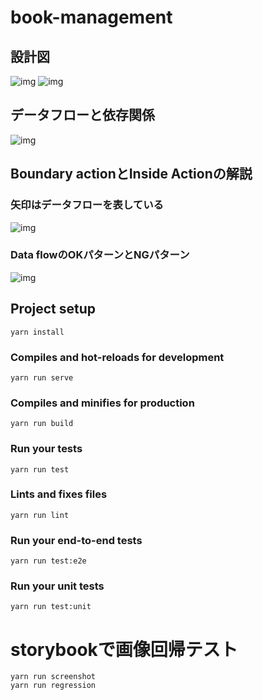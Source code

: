 # book-management

## 設計図
![img](https://s3.amazonaws.com/media-p.slid.es/uploads/891964/images/5473210/State_Machine_Diagram.png)
![img](https://qiita-image-store.s3.amazonaws.com/0/141711/3ecefdc0-44b4-b086-ceaa-4c1388f0ca2f.png)

## データフローと依存関係
![img](https://qiita-image-store.s3.amazonaws.com/0/141711/a000b98a-59bb-42b6-db2e-5bb5d5a68c5b.png)

## Boundary actionとInside Actionの解説
### 矢印はデータフローを表している
![img](https://qiita-image-store.s3.amazonaws.com/0/141711/067e8cee-e397-6fe8-49f1-432713748330.png)

### Data flowのOKパターンとNGパターン
![img](https://qiita-image-store.s3.amazonaws.com/0/141711/019f8db1-b1ac-f53e-d21e-e00034847273.png)

## Project setup
```
yarn install
```

### Compiles and hot-reloads for development
```
yarn run serve
```

### Compiles and minifies for production
```
yarn run build
```

### Run your tests
```
yarn run test
```

### Lints and fixes files
```
yarn run lint
```

### Run your end-to-end tests
```
yarn run test:e2e
```

### Run your unit tests
```
yarn run test:unit
```

# storybookで画像回帰テスト

```
yarn run screenshot
yarn run regression
```
